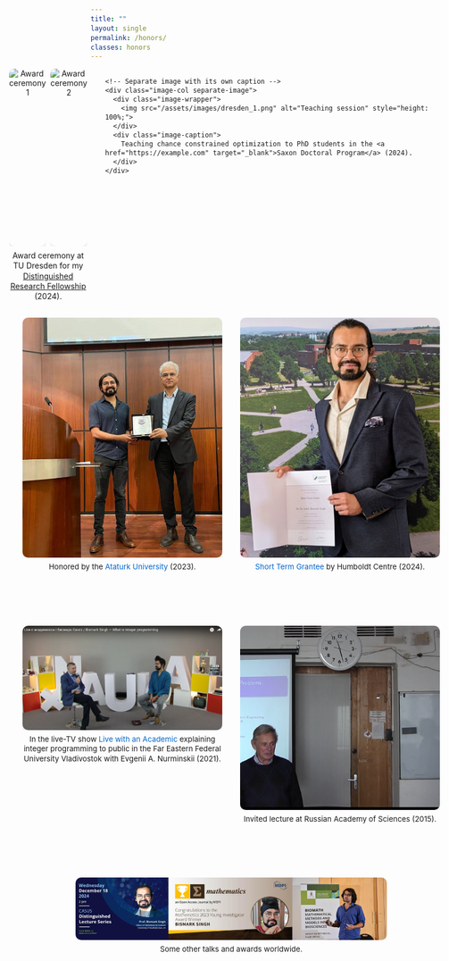 ```yaml
---
title: ""
layout: single
permalink: /honors/
classes: honors
---
```


<style>
  /* Hide sidebar only on this page */
  .sidebar { display: none; }
  .page { padding-left: 0 !important; }

  /* Base Spacing System */
  .content-block {
    margin-bottom: 6rem;
  }
  .content-block:last-child {
    margin-bottom: 1rem;
  }

  /* Full width container */
  .full-width-container {
    width: calc(100vw - 100px);
    position: relative;
    left: 50%;
    right: 50%;
    margin-left: calc(-50vw + 50px);
    margin-right: -50vw;
    padding: 0 2rem;
    box-sizing: border-box;
  }

  /* Universal Image Row Styles */
  .image-row {
    display: flex;
    justify-content: center;
    gap: 2rem;
    height: 550px;
  }

  /* Image Column Styles */
  .image-col {
    flex: 1;
    max-width: 100%;
    text-align: center;
    display: flex;
    flex-direction: column;
  }

  /* Image Wrapper */
  .image-wrapper {
    flex: 1;
    display: flex;
    align-items: flex-start;
    justify-content: flex-end;
    overflow: hidden;
  }

  /* Image Styles */
  .image-col img {
    width: 100%;
    height: auto;
    border-radius: 10px;
    box-shadow: 0 4px 10px rgba(0,0,0,0.1);
    object-fit: contain;
    object-position: bottom;
  }

  /* Caption Styles */
  .image-caption {
    margin-top: 0.5rem;
    font-size: 0.95em;
  }
  .image-caption a {
    color: #0066cc;
    text-decoration: none;
  }

  /* Shared Caption Container */
  .shared-caption {
    flex: 2;
    text-align: center;
    margin-top: 1rem;
  }

  /* Layout Variations */
  .layout-pair-group {
    justify-content: flex-start;
  }
  .pair-group {
    display: flex;
    gap: 0.5rem;
    flex: 1.5;
    position: relative;
  }
  .pair-images {
    display: flex;
    gap: 0.5rem;
    width: 100%;
  }
  .layout-single .image-col {
    max-width: 70%;
    margin: 0 auto;
  }
  .layout-two .image-col {
    max-width: 45%;
  }

  /* Remove forced heights so images and captions flow naturally */
.image-row {
  align-items: flex-start;
  height: auto;
}

.image-wrapper {
  height: auto;
}

/* Consistent spacing between image and caption */
.image-wrapper + .image-caption,
.shared-caption {
  margin-top: 0.4rem; /* unified gap */
}

/* Optional: ensure captions don't stretch the row */
.image-caption, .shared-caption {
  line-height: 1.3;
}

.layout-two .image-col img {
  width: 100%;
  height: 100%;
  object-fit: cover;        /* fills the box; crops overflow */
  display: block;
}

</style>

<!-- First Row: 2 Images with Shared Caption + 1 Separate -->
<div class="full-width-container content-block">
  <div class="image-row layout-pair-group">
    <!-- Pair with shared caption -->
    <div class="paired-images-container">
      <div class="pair-images">
        <div class="image-col">
          <div class="image-wrapper">
            <img src="/assets/images/dresden_2.png" alt="Award ceremony 1" style="height: 100%; object-position: bottom;">
          </div>
        </div>
        <div class="image-col">
          <div class="image-wrapper">
            <img src="/assets/images/dresden_3.png" alt="Award ceremony 2" style="height: 100%; object-position: bottom;">
          </div>
        </div>
      </div>
      <div class="shared-caption">
        Award ceremony at TU Dresden for my <a href="https://example.com" target="_blank">Distinguished Research Fellowship</a> (2024).
      </div>
    </div>
    
    <!-- Separate image with its own caption -->
    <div class="image-col separate-image">
      <div class="image-wrapper">
        <img src="/assets/images/dresden_1.png" alt="Teaching session" style="height: 100%;">
      </div>
      <div class="image-caption">
        Teaching chance constrained optimization to PhD students in the <a href="https://example.com" target="_blank">Saxon Doctoral Program</a> (2024).
      </div>
    </div>
  </div>
</div>

<style>
  .layout-pair-group {
    justify-content: flex-start;  
    align-items: stretch; /* Makes all items same height */
    height: 350px; /* Fixed height for entire row */
  }
  
  .paired-images-container {
    flex: 1.5;
    display: flex;
    flex-direction: column;
    height: 100%;
  }
  
  .pair-images {
    display: flex;
    gap: 0.5rem;
    height: calc(100% - 2rem); /* Accounts for caption space */
  }
  
  .image-col {
    height: 100%;
  }
  
  .image-wrapper {
    height: 100%;
  }
  
  .shared-caption {
    text-align: center;
    margin-top: 0.5rem;
    height: 1.5rem;
  }
  
  .separate-image {
    flex: 1;
    display: flex;
    flex-direction: column;
    height: 100%;
  }
</style>

<style>
  /* Unified caption spacing for all rows */
  .image-caption {
    margin-top: 0.5rem; /* Default spacing */
  }

  /* Tighter spacing for specific layouts */
  .layout-two .image-caption,
  .layout-single .image-caption {
    margin-top: 0.2rem; /* Tighter spacing for these layouts */
  }

  /* Adjust spacing based on image height */
.image-wrapper + .image-caption {
  margin-top: 0.5rem;
}
.image-wrapper[style*="height:"] + .image-caption {
  margin-top: 0.2rem;
}
</style>



<!-- Second Row: 2 Images -->
<div class="full-width-container content-block">
  <div class="image-row layout-two">
    <div class="image-col">
      <div class="image-wrapper">
        <img src="/assets/images/erzurum.jpg" alt="Erzurum event" style ="height: 430px; width: 800px;">
      </div>
      <div class="image-caption">
        Honored by the <a href="https://example.com" target="_blank">Ataturk University</a> (2023).
      </div>
    </div>
    <div class="image-col">
      <div class="image-wrapper">
        <img src="/assets/images/humboldt.jpg" alt="Humboldt event" style ="height: 430px; width: auto;">
      </div>
      <div class="image-caption">
        <a href="https://example.com" target="_blank">Short Term Grantee</a> by Humboldt Centre (2024).
      </div>
    </div>
  </div>
</div>

<!-- Third Row: 2 Images -->
<div class="full-width-container content-block">
  <div class="image-row layout-two">
    <div class="image-col">
      <div class="image-wrapper">
        <img src="/assets/images/fefu.png" alt="FEFU TV appearance">
      </div>
      <div class="image-caption">
        In the live-TV show <a href="https://example.com" target="_blank">Live with an Academic</a> explaining integer programming to public in the Far Eastern Federal University Vladivostok with Evgenii A. Nurminskii (2021).
      </div>
    </div>
    <div class="image-col">
      <div class="image-wrapper">
        <img src="/assets/images/ras.png" alt="Russian Academy of Sciences" style ="height: 330px; width: auto;">
      </div>
      <div class="image-caption">
        Invited lecture at Russian Academy of Sciences (2015).
      </div>
    </div>
  </div>
</div>

<!-- Fourth Row: Single Image -->
<div class="full-width-container content-block">
  <div class="image-row layout-single">
    <div class="image-col">
      <div class="image-wrapper">
        <img src="/assets/images/collage.jpg" alt="Collage of talks">
      </div>
      <div class="image-caption">
        Some other talks and awards worldwide.
      </div>
    </div>
  </div>
</div>

<style>


/* ===== Honors page: MOBILE-ONLY overrides (desktop untouched) ===== */
@media (max-width: 768px) {
  /* Make the container truly full-width and remove side offsets */
  .full-width-container {
    width: 100vw !important;
    left: auto !important;
    right: auto !important;
    margin: 0 !important;
    padding: 0 1rem !important;
    box-sizing: border-box;
  }

  /* Stack rows/columns; remove fixed heights */
  .image-row {
    display: flex;
    flex-direction: column;
    align-items: stretch;
    gap: 1rem;
    height: auto !important;
  }

  .paired-images-container,
  .separate-image,
  .image-col,
  .pair-images,
  .image-wrapper {
    width: 100% !important;
    height: auto !important;
    display: block;
  }

  /* If a pair/group was side-by-side, stack it too */
  .pair-images {
    display: flex;
    flex-direction: column;
    gap: 0.5rem;
    height: auto !important;
  }

  /* Images: full-width; override any inline height/width */
  .image-row img {
    display: block;
    width: 100% !important;
    max-width: 100% !important;
    height: auto !important;        /* beats style="height: 430px" */
    object-fit: contain !important;  /* prevent cropping on mobile */
    object-position: center !important;
    margin: 0 auto 0.75rem;
  }

  /* Captions: slightly smaller and centered */
  .image-caption,
  .shared-caption {
    font-size: 0.9em;
    line-height: 1.35;
    text-align: center;
    margin-top: 0.4rem !important;
  }

  /* Safety: neutralize floats if any */
  .align-left,
  .align-right {
    float: none !important;
    clear: both !important;
  }

  /* Prevent horizontal scroll from long text */
  .content-block {
    overflow-wrap: anywhere;
    word-break: break-word;
  }
  /* Ensure stacked items truly fill the width on mobile */
  .image-col { max-width: 100% !important; flex: 1 1 auto !important; }
  .layout-two .image-col,
  .layout-single .image-col { max-width: 100% !important; }
}
</style>

